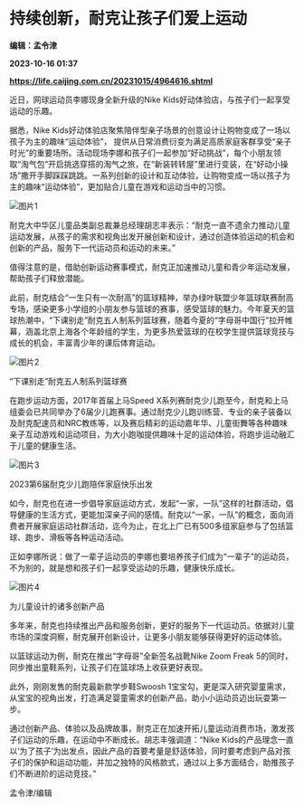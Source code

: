 # 持续创新，耐克让孩子们爱上运动
**编辑：孟令津**

**2023-10-16 01:37**

**https://life.caijing.com.cn/20231015/4964616.shtml**

近日，网球运动员李娜现身全新升级的Nike Kids好动体验店，与孩子们一起享受运动的乐趣。

据悉，Nike Kids好动体验店聚焦陪伴型亲子场景的创意设计让购物变成了一场以孩子为主的趣味“运动体验”， 提供从日常消费衍变为满足高质家庭客群享受“亲子时光”的重要场所。活动现场李娜和孩子们一起参加“好动挑战”，每个小朋友领取“淘气包”开启挑选穿搭的淘气之旅，在“新装转转屋”里进行变装，在“好动小操场”撒开手脚踩踩跳跳。一系列创新的设计和互动体验，让购物变成一场以孩子为主的趣味“运动体验”，更加贴合儿童在游戏和运动当中的习惯。

![图片1](https://img3.caijing.com.cn/2023/1015/1697335184352.jpg)

耐克大中华区儿童品类副总裁兼总经理胡志丰表示：“耐克一直不遗余力推动儿童运动发展，从孩子的需求和视角出发开展创新和设计，通过创造体验运动的机会和创新的产品，服务下一代运动员和运动的未来。”

值得注意的是，借助创新运动赛事模式，耐克正加速推动儿童和青少年运动发展，帮助孩子们释放潜能。

此前，耐克结合“一生只有一次耐高”的篮球精神，举办绿叶联盟少年篮球联赛耐高专场，感染更多小学组的小朋友参与篮球的赛事，感受篮球的魅力。今年夏天的篮球热潮中，“下课别走”耐克五人制系列篮球赛，随着今夏的“字母哥中国行”拉开帷幕，涵盖北京上海各个年龄组的学生，为更多热爱篮球的在校学生提供篮球竞技与成长的机会，丰富青少年的课后体育运动。

![图片2](https://img4.caijing.com.cn/2023/1015/1697335222765.jpg)

“下课别走”耐克五人制系列篮球赛

在跑步运动方面，2017年首届上马Speed X系列赛耐克少儿跑至今，耐克和上马组委会已共同举办了6届少儿跑赛事。通过耐克少儿跑训练营、专业的亲子装备以及耐克配速员和NRC教练等，以及赛后精彩的运动嘉年华、儿童街舞等各种趣味亲子互动游戏和运动项目，为大小跑咖提供趣味十足的运动体验，将跑步运动融汇于儿童的健康生活。

![图片3](https://img3.caijing.com.cn/2023/1015/1697335262286.jpg)

2023第6届耐克少儿跑陪伴家庭快乐出发

如今，耐克也在进一步倡导家庭运动方式，发起“一家，一队”这样的社群活动，倡导健康的生活方式，更能加深亲子间的感情。耐克以“一家，一队”的概念，面向消费者开展家庭运动社群活动，迄今为止，在北上广已有500多组家庭参与了包括篮球、跑步、滑板等各种运动活动。

正如李娜所说：做了一辈子运动员的李娜也要培养孩子们成为“一辈子”的运动员，不为别的，就是想和孩子们一起享受运动的乐趣，健康快乐成长。

![图片4](https://img6.caijing.com.cn/2023/1015/1697335371990.jpg)

为儿童设计的诸多创新产品

多年来，耐克也持续推出产品和服务创新，更好的服务下一代运动员。依据对儿童市场的深度洞察，耐克展开创新设计，让更多小朋友能够获得更好的运动体验。

以篮球运动为例，耐克在推出“字母哥”全新签名战靴Nike Zoom Freak 5的同时，同步推出童鞋系列，让孩子们在篮球场上收获更好表现。

此外，刚刚发售的耐克最新款学步鞋Swoosh 1宝宝勾，更是深入研究婴童需求，从宝宝的视角出发，打造满足婴童需求的创新产品，助小小运动员迈出玩耍第一步。

通过创新产品、体验以及品牌故事，耐克正在加速开拓儿童运动消费市场，激发孩子们运动的乐趣，在运动中不断成长。胡志丰强调道：“Nike Kids的产品理念一直以‘为了孩子’为出发点，因此产品的首要考量是舒适体验，同时要考虑到产品对孩子们的保护和运动功能，并加之独特的风格款式，通过以上多方面结合，助推孩子们不断进阶的运动竞技。”

孟令津/编辑